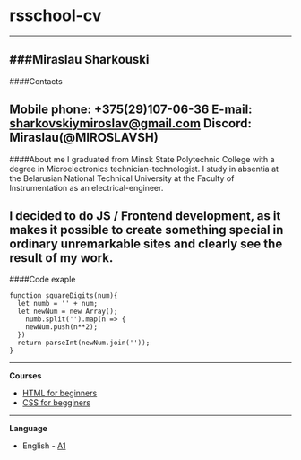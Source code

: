 # rsschool-cv
-----------
###Miraslau Sharkouski
-----------
####Contacts

**Mobile phone:** +375(29)107-06-36
**E-mail:** sharkovskiymiroslav@gmail.com
**Discord:** Miraslau(@MIROSLAVSH) 
------------
####About me
I graduated from Minsk State Polytechnic College with a degree in Microelectronics technician-technologist. I study in absentia at the Belarusian National Technical University at the Faculty of Instrumentation as an electrical-engineer.

I decided to do JS / Frontend development, as it makes it possible to create something special in ordinary unremarkable sites and clearly see the result of my work.
------------
####Code exaple
```
function squareDigits(num){    
  let numb = '' + num;
  let newNum = new Array();
    numb.split('').map(n => {
    newNum.push(n**2);
  })
  return parseInt(newNum.join(''));
}
 ```
-------------
**Courses**
- [HTML for beginners](https://ru.code-basics.com/languages/html)
- [CSS  for begginers](https://ru.code-basics.com/languages/css)
--------------
 **Language**
 - English - [A1](https://www.efset.org/quick-check/take-test/#set15-190/result)
